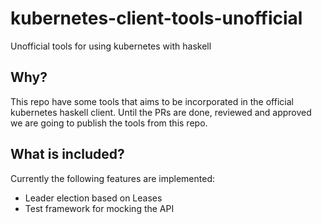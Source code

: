 # kubernetes-client-tools-unofficial

Unofficial tools for using kubernetes with haskell

## Why?

This repo have some tools that aims to be incorporated in the official
kubernetes haskell client. Until the PRs are done, reviewed and approved
we are going to publish the tools from this repo.

## What is included?

Currently the following features are implemented:
- Leader election based on Leases
- Test framework for mocking the API

